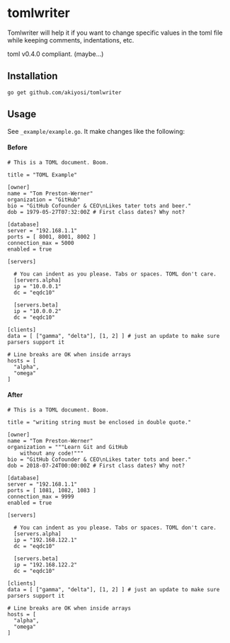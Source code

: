 # tomlwriter

Tomlwriter will help it if you want to change specific values in the toml file while keeping comments, indentations, etc. 

toml v0.4.0 compliant. (maybe...)

## Installation

```
go get github.com/akiyosi/tomlwriter
```

## Usage
See `_example/example.go`. It make changes like the following:

#### Before

```
# This is a TOML document. Boom.

title = "TOML Example"

[owner]
name = "Tom Preston-Werner"
organization = "GitHub"
bio = "GitHub Cofounder & CEO\nLikes tater tots and beer."
dob = 1979-05-27T07:32:00Z # First class dates? Why not?

[database]
server = "192.168.1.1"
ports = [ 8001, 8001, 8002 ]
connection_max = 5000
enabled = true

[servers]

  # You can indent as you please. Tabs or spaces. TOML don't care.
  [servers.alpha]
  ip = "10.0.0.1"
  dc = "eqdc10"

  [servers.beta]
  ip = "10.0.0.2"
  dc = "eqdc10"

[clients]
data = [ ["gamma", "delta"], [1, 2] ] # just an update to make sure parsers support it

# Line breaks are OK when inside arrays
hosts = [
  "alpha",
  "omega"
]
```


#### After
```
# This is a TOML document. Boom.

title = "writing string must be enclosed in double quote."

[owner]
name = "Tom Preston-Werner"
organization = """Learn Git and GitHub
    without any code!"""
bio = "GitHub Cofounder & CEO\nLikes tater tots and beer."
dob = 2018-07-24T00:00:00Z # First class dates? Why not?

[database]
server = "192.168.1.1"
ports = [ 1081, 1082, 1083 ]
connection_max = 9999
enabled = true

[servers]

  # You can indent as you please. Tabs or spaces. TOML don't care.
  [servers.alpha]
  ip = "192.168.122.1"
  dc = "eqdc10"

  [servers.beta]
  ip = "192.168.122.2"
  dc = "eqdc10"

[clients]
data = [ ["gamma", "delta"], [1, 2] ] # just an update to make sure parsers support it

# Line breaks are OK when inside arrays
hosts = [
  "alpha",
  "omega"
]
```
